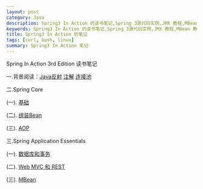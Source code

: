 ```yaml
---
layout: post
category: Java
description: Spring3 In Action 的读书笔记,Spring 3源代码实例,JMX 教程,MBean 教程 ,Spring 事务等
keywords: Spring3 In Action 的读书笔记,Spring 3源代码实例,JMX 教程,MBean 教程 ,Spring 事务等
title: Spring3 In Action 的笔记
tags: [curl, bash, linux]
summary: Spring3 In Action 笔记
---
```


Spring In Action 3rd Edition 读书笔记

一.背景阅读：[Java反射](https://github.com/llohellohe/spring3/wiki/%E3%80%8AManing-Java-Reflection-In-Action%E3%80%8B%E7%AC%94%E8%AE%B0)
[注解](https://github.com/llohellohe/spring3/blob/master/framework/docs/annotation.md)
[连接池](https://github.com/llohellohe/llohellohe.github.com/blob/master/readers/commons-pool-and-dbcp.md)

二.Spring Core

(一).  [基础](https://github.com/llohellohe/spring3/blob/master/framework/docs/basic.md)

(二).  [组装Bean](https://github.com/llohellohe/spring3/blob/master/framework/docs/wiring-bean.md)

(三).  [AOP](https://github.com/llohellohe/spring3/blob/master/framework/docs/aop.md)

三.Spring Application Essentials

(一).  [数据库和事务](https://github.com/llohellohe/spring3/blob/master/framework/docs/appliacation-esstials.md)

(二).  [Web MVC 和 REST ](https://github.com/llohellohe/spring3/blob/master/framework/docs/mvc.md)

(三).  [MBean ](https://github.com/llohellohe/spring3/blob/master/framework/docs/mbean.md)